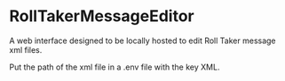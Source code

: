 # RollTakerMessageEditor
A web interface designed to be locally hosted to edit Roll Taker message xml files.

Put the path of the xml file in a .env file with the key XML.
